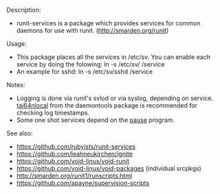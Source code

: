 Description:
  
 * runit-services is a package which provides services for common daemons for use with runit. (http://smarden.org/runit)
 
Usage:

 * This package places all the services in /etc/sv.  You can enable each service by doing the folowing:
    ln -s /etc/sv/<service> /service
 * An example for sshd:
    ln -s /etc/sv/sshd /service

Notes:

 * Logging is done via runit's svlod or via syslog, depending on service.
    [tai64nlocal](https://cr.yp.to/daemontools/tai64nlocal.html) from the daemontools package
 is recommended for checking log timestamps.
 * Some one shot services depend on the [pause](https://github.com/void-linux/void-runit/blob/master/pause.c) program.


See also:

* https://github.com/rubyists/runit-services
* https://github.com/leahneukirchen/ignite
* https://github.com/void-linux/void-runit
* https://github.com/void-linux/void-packages  (individual srcpkgs)
* http://smarden.org/runit1/runscripts.html
* https://github.com/apayne/supervision-scripts
